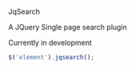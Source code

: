 JqSearch

A JQuery Single page search plugin

Currently in development

```javascript
$('element').jqsearch();
```